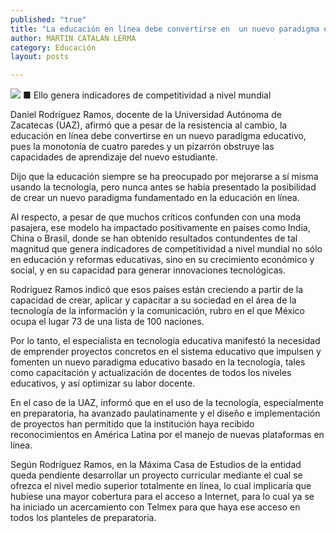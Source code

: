 ```yaml
---
published: "true"
title: "La educación en línea debe convertirse en  un nuevo paradigma educativo: académico"
author: MARTIN CATALAN LERMA
category: Educación
layout: posts

---
```


![](http://i.imgur.com/KvBdn0Em.jpg)
■ Ello genera indicadores de competitividad a nivel mundial

Daniel Rodríguez Ramos, docente de la Universidad Autónoma de Zacatecas (UAZ), afirmó que a pesar de la resistencia al cambio, la educación en línea debe convertirse en un nuevo paradigma educativo, pues la monotonía de cuatro paredes y un pizarrón obstruye las capacidades de aprendizaje del nuevo estudiante.

Dijo que la educación siempre se ha preocupado por mejorarse a sí misma usando la tecnología, pero nunca antes se había presentado la posibilidad de crear un nuevo paradigma fundamentado en la educación en línea.

Al respecto, a pesar de que muchos críticos confunden con una moda pasajera, ese modelo ha impactado positivamente en países como India, China o Brasil, donde se han obtenido resultados contundentes de tal magnitud que genera indicadores de competitividad a nivel mundial no sólo en educación y reformas educativas, sino en su crecimiento económico y social, y en su capacidad para generar innovaciones tecnológicas. 

Rodríguez Ramos indicó que esos países están creciendo a partir de la capacidad de crear, aplicar y capacitar a su sociedad en el área de la tecnología de la información y la comunicación, rubro en el que México ocupa el lugar 73 de una lista de 100 naciones.

Por lo tanto, el especialista en tecnología educativa manifestó la necesidad de emprender proyectos concretos en el sistema educativo que impulsen y fomenten un nuevo paradigma educativo basado en la tecnología, tales como capacitación y actualización de docentes de todos los niveles educativos, y así optimizar su labor docente.

En el caso de la UAZ, informó que en el uso de la tecnología, especialmente en preparatoria, ha avanzado paulatinamente y el diseño e implementación de proyectos han permitido que la institución haya recibido reconocimientos en América Latina por el manejo de nuevas plataformas en línea. 

Según Rodríguez Ramos, en la Máxima Casa de Estudios de la entidad queda pendiente desarrollar un proyecto curricular mediante el cual se ofrezca el nivel medio superior totalmente en línea, lo cual implicaría que hubiese una mayor cobertura para el acceso a Internet, para lo cual ya se ha iniciado un acercamiento con Telmex para que haya ese acceso en todos los planteles de preparatoria.
